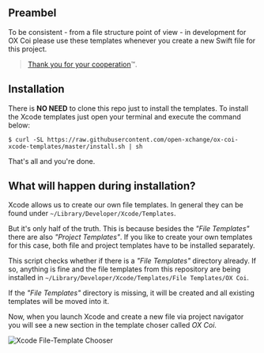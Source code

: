 ## Preambel
To be consistent - from a file structure point of view - in development for OX Coi please use these templates whenever you create a new Swift file for this project.

> [Thank you for your cooperation](https://www.youtube.com/watch?v=nx2G3OCVRNk)™.

## Installation

There is **NO NEED** to clone this repo just to install the templates. To install the Xcode templates just open your terminal and execute the command below:

```
$ curl -SL https://raw.githubusercontent.com/open-xchange/ox-coi-xcode-templates/master/install.sh | sh
```

That's all and you're done.

## What will happen during installation?

Xcode allows us to create our own file templates. In general they can be found under `~/Library/Developer/Xcode/Templates`.

But it's only half of the truth. This is because besides the *"File Templates"* there are also *"Project Templates"*. If you like to create your own templates for this case, both file and project templates have to be installed separately.

This script checks whether if there is a *"File Templates"* directory already. If so, anything is fine and the file templates from this repository are being installed in `~/Library/Developer/Xcode/Templates/File Templates/OX Coi`.

If the *"File Templates"* directory is missing, it will be created and all existing templates will be moved into it.

Now, when you launch Xcode and create a new file via project navigator you will see a new section in the template choser called *OX Coi*.

![Xcode File-Template Chooser](https://user-images.githubusercontent.com/871198/64420599-ef057300-d09f-11e9-89e6-51965e187f93.jpg)